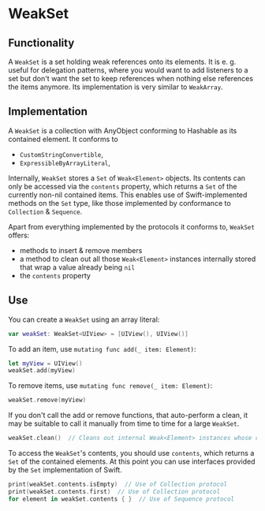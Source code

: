 # WeakSet

## Functionality

A `WeakSet` is a set holding weak references onto its elements. It is e. g. useful for delegation patterns, where you would want to add listeners to a set but don't want the set to keep references when nothing else references the items anymore. Its implementation is very similar to `WeakArray`.

## Implementation

A `WeakSet` is a collection with AnyObject conforming to Hashable as its contained element. It conforms to
- `CustomStringConvertible`,
- `ExpressibleByArrayLiteral`,

Internally, `WeakSet` stores a `Set` of `Weak<Element>` objects. Its contents can only be accessed via the `contents` property, which returns a `Set` of the currently non-nil contained items. This enables use of Swift-implemented methods on the `Set` type, like those implemented by conformance to `Collection` & `Sequence`.

Apart from everything implemented by the protocols it conforms to, `WeakSet` offers:
- methods to insert & remove members 
- a method to clean out all those `Weak<Element>` instances internally stored that wrap a value already being `nil`
- the `contents` property

## Use

You can create a `WeakSet` using an array literal:

```swift
var weakSet: WeakSet<UIView> = [UIView(), UIView()]
```

To add an item, use `mutating func add(_ item: Element)`:

```swift
let myView = UIView()
weakSet.add(myView)
```

To remove items, use `mutating func remove(_ item: Element)`:

```swift
weakSet.remove(myView)
```

If you don't call the add or remove functions, that auto-perform a clean, it may be suitable to call it manually from time to time for a large `WeakSet`.

```swift
weakSet.clean()  // Cleans out internal Weak<Element> instances whose contained value is nil
```

To access the `WeakSet`'s contents, you should use `contents`, which returns a `Set` of the contained elements. At this point you can use interfaces provided by the `Set` implementation of Swift.

```swift
print(weakSet.contents.isEmpty)  // Use of Collection protocol
print(weakSet.contents.first)  // Use of Collection protocol
for element in weakSet.contents { }  // Use of Sequence protocol
```
